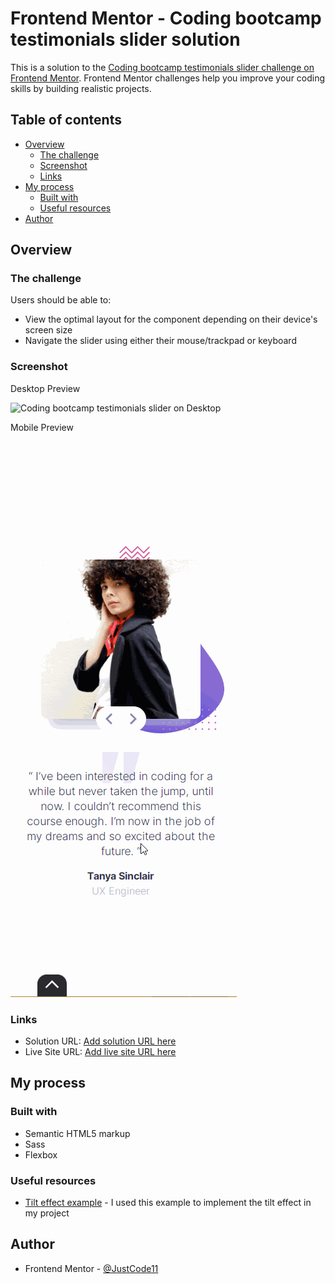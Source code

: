 # Frontend Mentor - Coding bootcamp testimonials slider solution

This is a solution to the [Coding bootcamp testimonials slider challenge on Frontend Mentor](https://www.frontendmentor.io/challenges/coding-bootcamp-testimonials-slider-4FNyLA8JL). Frontend Mentor challenges help you improve your coding skills by building realistic projects. 

## Table of contents

- [Overview](#overview)
  - [The challenge](#the-challenge)
  - [Screenshot](#screenshot)
  - [Links](#links)
- [My process](#my-process)
  - [Built with](#built-with)
  - [Useful resources](#useful-resources)
- [Author](#author)

## Overview

### The challenge

Users should be able to:

- View the optimal layout for the component depending on their device's screen size
- Navigate the slider using either their mouse/trackpad or keyboard

### Screenshot

Desktop Preview

![Coding bootcamp testimonials slider on Desktop](./preview/SlideMasterDesktop.gif)

Mobile Preview

![Coding bootcamp testimonials slider on Mobile](./preview/SlideMasterMobile.gif)

### Links

- Solution URL: [Add solution URL here](https://your-solution-url.com)
- Live Site URL: [Add live site URL here](https://your-live-site-url.com)

## My process

### Built with

- Semantic HTML5 markup
- Sass
- Flexbox

### Useful resources

- [Tilt effect example](https://codepen.io/Coding_Journey/pen/RwGzqgJ) - I used this example to implement the tilt effect in my project

## Author

- Frontend Mentor - [@JustCode11](https://www.frontendmentor.io/profile/JustCode11)
